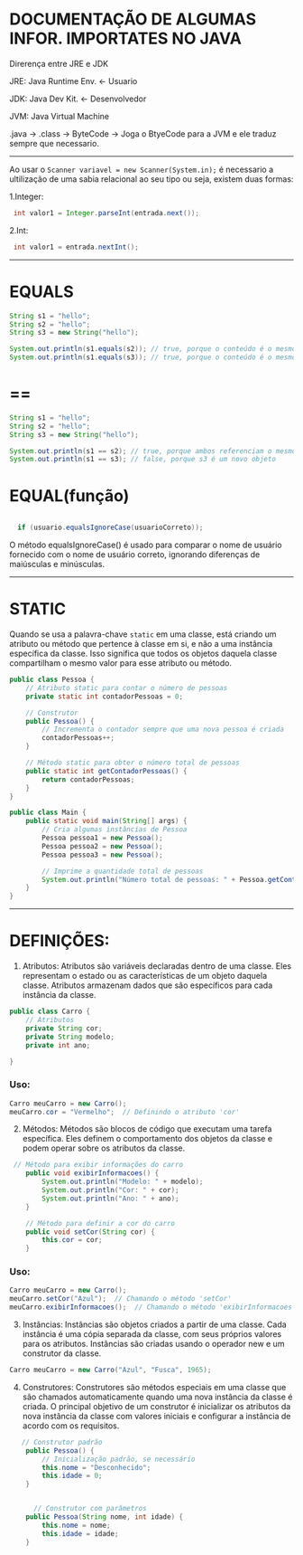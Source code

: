 # DOCUMENTAÇÃO DE ALGUMAS INFOR. IMPORTATES NO JAVA

Direrença entre JRE e JDK

JRE: Java Runtime Env. <- Usuario

JDK: Java Dev Kit. <- Desenvolvedor

JVM: Java Virtual Machine 

.java -> .class -> ByteCode -> Joga o BtyeCode para a JVM e ele traduz sempre que necessario.


----------------------------------------------------------------------------------------------------------------------------------

Ao usar o `Scanner variavel = new Scanner(System.in);` é necessario a ultilização de uma sabia relacional ao seu tipo ou seja, existem duas formas:

1.Integer:
```java
 int valor1 = Integer.parseInt(entrada.next());
 ```
2.Int:
```java
 int valor1 = entrada.nextInt();
```


----------------------------------------------------------------------------------------------------------------------------------

# EQUALS
```java
String s1 = "hello";
String s2 = "hello";
String s3 = new String("hello");

System.out.println(s1.equals(s2)); // true, porque o conteúdo é o mesmo
System.out.println(s1.equals(s3)); // true, porque o conteúdo é o mesmo
```

# ==
```java
String s1 = "hello";
String s2 = "hello";
String s3 = new String("hello");

System.out.println(s1 == s2); // true, porque ambos referenciam o mesmo literal
System.out.println(s1 == s3); // false, porque s3 é um novo objeto
```

# EQUAL(função)
```java

  if (usuario.equalsIgnoreCase(usuarioCorreto));
```
O método equalsIgnoreCase() é usado para comparar o nome de usuário fornecido com o nome de usuário correto, ignorando diferenças de maiúsculas e minúsculas.

---------------------------------------------------------------------------------------------------------------------------

# STATIC

Quando se usa a palavra-chave   `static` em uma classe, está criando um atributo ou método que pertence à classe em si, e não a uma instância específica da classe. Isso significa que todos os objetos daquela classe compartilham o mesmo valor para esse atributo ou método.

```java
public class Pessoa {
    // Atributo static para contar o número de pessoas
    private static int contadorPessoas = 0;

    // Construtor
    public Pessoa() {
        // Incrementa o contador sempre que uma nova pessoa é criada
        contadorPessoas++;
    }

    // Método static para obter o número total de pessoas
    public static int getContadorPessoas() {
        return contadorPessoas;
    }
}

public class Main {
    public static void main(String[] args) {
        // Cria algumas instâncias de Pessoa
        Pessoa pessoa1 = new Pessoa();
        Pessoa pessoa2 = new Pessoa();
        Pessoa pessoa3 = new Pessoa();

        // Imprime a quantidade total de pessoas
        System.out.println("Número total de pessoas: " + Pessoa.getContadorPessoas());
    }
}
```

---------------------------------------------------------------------------------------------------------------------------

# DEFINIÇÕES:
1. Atributos:
Atributos são variáveis declaradas dentro de uma classe. Eles representam o estado ou as características de um objeto daquela classe. Atributos armazenam dados que são específicos para cada instância da classe.

```java
public class Carro {
    // Atributos
    private String cor;
    private String modelo;
    private int ano;

}

```
### Uso:
```java
Carro meuCarro = new Carro();
meuCarro.cor = "Vermelho";  // Definindo o atributo 'cor'
```
2. Métodos:
Métodos são blocos de código que executam uma tarefa específica. Eles definem o comportamento dos objetos da classe e podem operar sobre os atributos da classe. 
```java
 // Método para exibir informações do carro
    public void exibirInformacoes() {
        System.out.println("Modelo: " + modelo);
        System.out.println("Cor: " + cor);
        System.out.println("Ano: " + ano);
    }

    // Método para definir a cor do carro
    public void setCor(String cor) {
        this.cor = cor;
    }
```
### Uso:
```java
Carro meuCarro = new Carro();
meuCarro.setCor("Azul");  // Chamando o método 'setCor'
meuCarro.exibirInformacoes();  // Chamando o método 'exibirInformacoes'
```

3. Instâncias:
Instâncias são objetos criados a partir de uma classe. Cada instância é uma cópia separada da classe, com seus próprios valores para os atributos. Instâncias são criadas usando o operador new e um construtor da classe.

```java
Carro meuCarro = new Carro("Azul", "Fusca", 1965);

```
4. Construtores: 
Construtores são métodos especiais em uma classe que são chamados automaticamente quando uma nova instância da classe é criada. O principal objetivo de um construtor é inicializar os atributos da nova instância da classe com valores iniciais e configurar a instância de acordo com os requisitos.

```java
   // Construtor padrão
    public Pessoa() {
        // Inicialização padrão, se necessário
        this.nome = "Desconhecido";
        this.idade = 0;
    }


      // Construtor com parâmetros
    public Pessoa(String nome, int idade) {
        this.nome = nome;
        this.idade = idade;
    }
```
